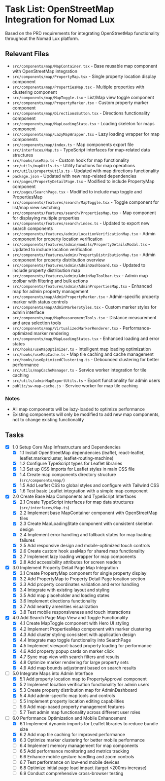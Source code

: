 # Task List: OpenStreetMap Integration for Nomad Lux

Based on the PRD requirements for integrating OpenStreetMap functionality throughout the Nomad Lux platform.

## Relevant Files

- `src/components/map/MapContainer.tsx` - Base reusable map component with OpenStreetMap integration
- `src/components/map/PropertyMap.tsx` - Single property location display component
- `src/components/map/PropertiesMap.tsx` - Multiple properties with clustering component
- `src/components/map/MapToggle.tsx` - List/Map view toggle component
- `src/components/map/PropertyMarker.tsx` - Custom property marker component
- `src/components/map/DirectionsButton.tsx` - Directions functionality component
- `src/components/map/MapLoadingState.tsx` - Loading skeleton for maps component
- `src/components/map/LazyMapWrapper.tsx` - Lazy loading wrapper for map components
- `src/components/map/index.ts` - Map components export file
- `src/interfaces/Map.ts` - TypeScript interfaces for map-related data structures
- `src/hooks/useMap.ts` - Custom hook for map functionality
- `src/utils/mapUtils.ts` - Utility functions for map operations
- `src/utils/propertyUtils.ts` - Updated with map directions functionality
- `package.json` - Updated with new map-related dependencies
- `src/pages/PropertyDetailPage.tsx` - Modified to include PropertyMap component
- `src/pages/SearchPage.tsx` - Modified to include map toggle and PropertiesMap
- `src/components/features/search/MapToggle.tsx` - Toggle component for list/map view switching
- `src/components/features/search/PropertiesMap.tsx` - Map component for displaying multiple properties
- `src/components/features/search/index.ts` - Updated to export new search components
- `src/components/features/admin/LocationVerificationMap.tsx` - Admin component for property location verification
- `src/components/features/admin/modals/PropertyDetailsModal.tsx` - Updated to include location verification
- `src/components/features/admin/PropertyDistributionMap.tsx` - Admin component for property distribution overview
- `src/components/features/admin/AdminDashboard.tsx` - Updated to include property distribution map
- `src/components/features/admin/AdminMapToolbar.tsx` - Admin map toolbar with filtering and bulk actions
- `src/components/features/admin/AdminPropertiesMap.tsx` - Enhanced map for admin property management
- `src/components/map/AdminPropertyMarker.tsx` - Admin-specific property marker with status controls
- `src/components/map/AdminMarkerStyles.tsx` - Custom marker styles for admin interface
- `src/components/map/MapMeasurementTools.tsx` - Distance measurement and area selection tools
- `src/components/map/VirtualizedMarkerRenderer.tsx` - Performance-optimized marker rendering
- `src/components/map/MapLoadingStates.tsx` - Enhanced loading and error states
- `src/hooks/useMapOptimizer.ts` - Intelligent map loading optimization
- `src/hooks/useMapCache.ts` - Map tile caching and cache management
- `src/hooks/useOptimizedClustering.ts` - Debounced clustering for better performance
- `src/utils/mapCacheManager.ts` - Service worker integration for tile caching
- `src/utils/adminMapExportUtils.ts` - Export functionality for admin users
- `public/sw-map-cache.js` - Service worker for map tile caching

### Notes

- All map components will be lazy-loaded to optimize performance
- Existing components will only be modified to add new map components, not to change existing functionality

## Tasks

- [x] 1.0 Setup Core Map Infrastructure and Dependencies
  - [x] 1.1 Install OpenStreetMap dependencies (leaflet, react-leaflet, leaflet.markercluster, leaflet-routing-machine)
  - [x] 1.2 Configure TypeScript types for Leaflet libraries
  - [x] 1.3 Set up CSS imports for Leaflet styles in main CSS file
  - [x] 1.4 Create map components directory structure (`src/components/map/`)
  - [x] 1.5 Add Leaflet CSS to global styles and configure with Tailwind CSS
  - [x] 1.6 Test basic Leaflet integration with a simple map component

- [x] 2.0 Create Base Map Components and TypeScript Interfaces
  - [x] 2.1 Create TypeScript interfaces for map data structures (`src/interfaces/Map.ts`)
  - [x] 2.2 Implement base MapContainer component with OpenStreetMap tiles
  - [x] 2.3 Create MapLoadingState component with consistent skeleton design
  - [x] 2.4 Implement error handling and fallback states for map loading failures
  - [x] 2.5 Add responsive design and mobile-optimized touch controls
  - [x] 2.6 Create custom hook useMap for shared map functionality
  - [x] 2.7 Implement lazy loading wrapper for map components
  - [x] 2.8 Add accessibility attributes for screen readers

- [x] 3.0 Implement Property Detail Page Map Integration
  - [x] 3.1 Create PropertyMap component for single property display
  - [x] 3.2 Add PropertyMap to Property Detail Page location section
  - [x] 3.3 Add property coordinates validation and error handling
  - [x] 3.4 Integrate with existing layout and styling
  - [x] 3.5 Add map placeholder and loading states
  - [x] 3.6 Implement directions functionality
  - [x] 3.7 Add nearby amenities visualization
  - [x] 3.8 Test mobile responsiveness and touch interactions

- [x] 4.0 Add Search Page Map View and Toggle Functionality
  - [x] 4.1 Create MapToggle component with Hero UI styling
  - [x] 4.2 Implement PropertiesMap component with marker clustering
  - [x] 4.3 Add cluster styling consistent with application design
  - [x] 4.4 Integrate map toggle functionality into SearchPage
  - [x] 4.5 Implement viewport-based property loading for performance
  - [x] 4.6 Add property popup cards on marker click
  - [x] 4.7 Sync map view with search filters and results
  - [x] 4.8 Optimize marker rendering for large property sets
  - [x] 4.9 Add map bounds adjustment based on search results

- [ ] 5.0 Integrate Maps into Admin Interface
  - [x] 5.1 Add property location map to PropertyApproval component
  - [x] 5.2 Implement location verification functionality for admin users
  - [x] 5.3 Create property distribution map for AdminDashboard
  - [x] 5.4 Add admin-specific map tools and controls
  - [ ] 5.5 Implement property location editing capabilities
  - [ ] 5.6 Add map-based property management features
  - [ ] 5.7 Test admin map functionality across different user roles

- [ ] 6.0 Performance Optimization and Mobile Enhancement
  - [x] 6.1 Implement dynamic imports for Leaflet libraries to reduce bundle size
  - [x] 6.2 Add map tile caching for improved performance
  - [x] 6.3 Optimize marker clustering for better mobile performance
  - [ ] 6.4 Implement memory management for map components
  - [ ] 6.5 Add performance monitoring and metrics tracking
  - [ ] 6.6 Enhance mobile gesture handling and zoom controls
  - [ ] 6.7 Test performance on low-end mobile devices
  - [ ] 6.8 Optimize initial page load impact (target <200ms increase)
  - [ ] 6.9 Conduct comprehensive cross-browser testing 